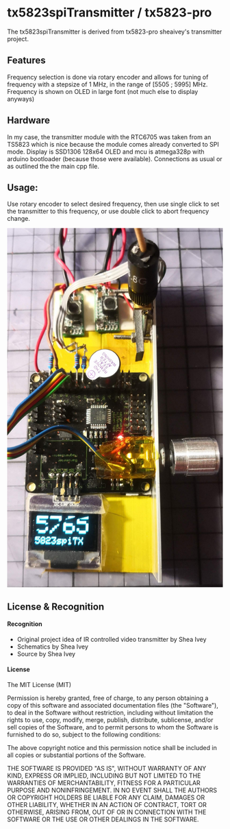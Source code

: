 # tx5823spiTransmitter / tx5823-pro
The tx5823spiTransmitter is derived from tx5823-pro sheaivey's transmitter project. 

## Features
Frequency selection is done via rotary encoder and allows for tuning of frequency with a stepsize of 1 MHz, in the range of [5505 ; 5995] MHz. Frequency is shown on OLED in large font (not much else to display anyways)

## Hardware
In my case, the transmitter module with the RTC6705 was taken from an TS5823 which is nice because the module comes already converted to SPI mode.
Display is SSD1306 128x64 OLED and mcu is atmega328p with arduino bootloader (because those were available).
Connections as usual or as outlined the the main cpp file.

## Usage:
Use rotary encoder to select desired frequency,
then use single click to set the transmitter to this frequency, or
use double click to abort frequency change.

![v10d](v10d.jpg)

## License & Recognition
#### Recognition
* Original project idea of IR controlled video transmitter by Shea Ivey
* Schematics by Shea Ivey
* Source by Shea Ivey

#### License
The MIT License (MIT)

Permission is hereby granted, free of charge, to any person obtaining a copy of this software and associated documentation files (the "Software"), to deal in the Software without restriction, including without limitation the rights to use, copy, modify, merge, publish, distribute, sublicense, and/or sell copies of the Software, and to permit persons to whom the Software is furnished to do so, subject to the following conditions:

The above copyright notice and this permission notice shall be included in all copies or substantial portions of the Software.

THE SOFTWARE IS PROVIDED "AS IS", WITHOUT WARRANTY OF ANY KIND, EXPRESS OR IMPLIED, INCLUDING BUT NOT LIMITED TO THE WARRANTIES OF MERCHANTABILITY, FITNESS FOR A PARTICULAR PURPOSE AND NONINFRINGEMENT. IN NO EVENT SHALL THE AUTHORS OR COPYRIGHT HOLDERS BE LIABLE FOR ANY CLAIM, DAMAGES OR OTHER LIABILITY, WHETHER IN AN ACTION OF CONTRACT, TORT OR OTHERWISE, ARISING FROM, OUT OF OR IN CONNECTION WITH THE SOFTWARE OR THE USE OR OTHER DEALINGS IN THE SOFTWARE.
